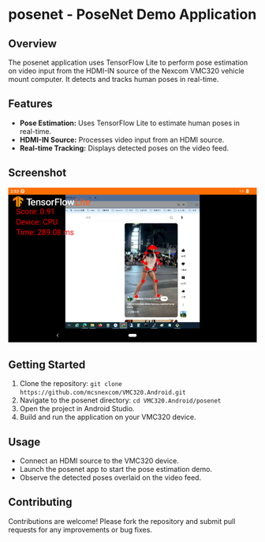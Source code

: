 # posenet - PoseNet Demo Application

## Overview

The posenet application uses TensorFlow Lite to perform pose estimation on video input from the HDMI-IN source of the Nexcom VMC320 vehicle mount computer. It detects and tracks human poses in real-time.

## Features

- **Pose Estimation:** Uses TensorFlow Lite to estimate human poses in real-time.
- **HDMI-IN Source:** Processes video input from an HDMI source.
- **Real-time Tracking:** Displays detected poses on the video feed.

## Screenshot

![posenet Screenshot](screen/Posenet.png)

## Getting Started

1. Clone the repository: `git clone https://github.com/mcsnexcom/VMC320.Android.git`
2. Navigate to the posenet directory: `cd VMC320.Android/posenet`
3. Open the project in Android Studio.
4. Build and run the application on your VMC320 device.

## Usage

- Connect an HDMI source to the VMC320 device.
- Launch the posenet app to start the pose estimation demo.
- Observe the detected poses overlaid on the video feed.

## Contributing

Contributions are welcome! Please fork the repository and submit pull requests for any improvements or bug fixes.

